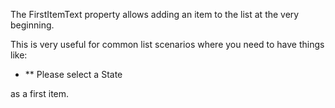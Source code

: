 ﻿The FirstItemText property allows adding an item to the list at the very beginning.

This is very useful for common list scenarios where you need to have things like:

* ** Please select a State

as a first item.